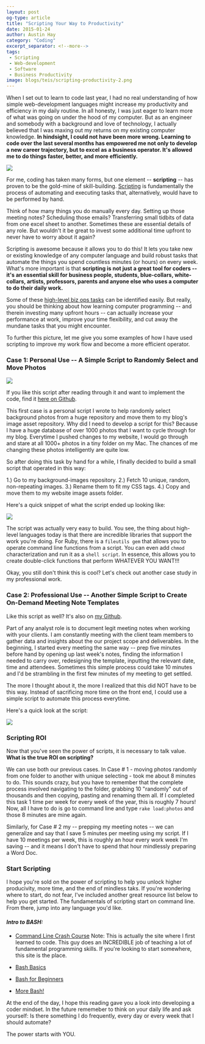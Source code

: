```yaml
---
layout: post
og-type: article
title: "Scripting Your Way to Productivity"
date: 2015-01-24
author: Austin Hay
category: "Coding"
excerpt_separator: <!--more-->
tags:
 - Scripting
 - Web-development
 - Software
 - Business Productivity
image: blogs/teis/scripting-productivity-2.png
---
```


When I set out to learn to code last year, I had no real understanding of how simple web-development languages might increase my productivity and efficiency in my daily routine. In all honesty, I was just eager to learn more of what was going on under the hood of my computer. But as an engineer and somebody with a background and love of technology, I actually believed that I was maxing out my returns on my existing computer knowledge. <b>In hindsight, I could not have been more wrong. Learning to code over the last several months has empowered me not only to develop a new career trajectory, but to excel as a business operator. It's allowed me to do things faster, better, and more efficiently.</b> 
<!--more-->

<a href="https://www.google.com/search?q=scripting">
	<img class="imageright" src="/images/blogs/scripting-productivity-4.png">
</a>

For me, coding has taken many forms, but one element -- <b>scripting</b> -- has proven to be the gold-mine of skill-building. [Scripting](http://en.wikipedia.org/wiki/Scripting_language) is fundamentally the process of automating and executing tasks that, alternatively, would have to be performed by hand. 

Think of how many things you do manually every day. Setting up those meeting notes? Scheduling those emails? Transferring small tidbits of data from one excel sheet to another. Sometimes these are essential details of any role. But wouldn't it be great to invest some additional time upfront to never have to worry about it again? 

 Scripting is awesome because it allows you to do this! It lets you take new or existing knowledge of any computer language and build robust tasks that automate the things you spend countless minutes (or hours) on every week. What's more important is that <b> scripting is not just a great tool for coders -- it's an essential skill for business people, students, blue-collars, white-collars, artists, professors, parents and anyone else who uses a computer to do their daily work.</b>

Some of these [high-level biz ops tasks](http://www.eweek.com/c/a/Enterprise-Applications/How-to-Save-Time-and-Money-using-Scripting-Technology) can be identified easily. But really, you should be thinking about how learning computer programming -- and therein investing many upfront hours -- can actually increase your performance at work, improve your time flexibility, and cut away the mundane tasks that you might encounter. 

To further this picture, let me give you some examples of how I have used scripting to improve my work flow and become a more efficient operator.

### <b>Case 1: Personal Use -- A Simple Script to Randomly Select and Move Photos</b> ###

<img class="imageright" src="/images/blogs/scripting-productivity-1.png">

If you like this script after reading through it and want to implement the code, find it [here on Github](https://github.com/AustinHay/jekyll_website/blob/master/assets/tasks/load.rake).

This first case is a personal script I wrote to help randomly select background photos from a huge repository and move them to my blog's image asset repository. Why did I need to develop a script for this? Because I have a huge database of over 1000 photos that I want to cycle through for my blog. Everytime I pushed changes to my website, I would go through and stare at all 1000+ photos in a tiny folder on my Mac. The chances of me changing these photos intelligently are quite low. 

So after doing this task by hand for a while, I finally decided to build a small script that operated in this way:

1.) Go to my background-images repository.
2.) Fetch 10 unique, random, non-repeating images.
3.) Rename them to fit my CSS tags.
4.) Copy and move them to my website image assets folder.

Here's a quick snippet of what the script ended up looking like:

<img src="/images/blogs/scripting-productivity-2.png">

The script was actually very easy to build. You see, the thing about high-level languages today is that there are incredible libraries that support the work you're doing. For Ruby, there is a ```fileutils gem``` that allows you to operate command line functions from a script. You can even add ```chmod``` characterization and run it as a ```shell script```. In essence, this allows you to create double-click functions that perform WHATEVER YOU WANT!!!

Okay, you still don't think this is cool? Let's check out another case study in my professional work.

### <b>Case 2: Professional Use -- Another Simple Script to Create On-Demand Meeting Note Templates</b> ###

Like this script as well? It's also on [my Github](https://github.com/AustinHay/ACN-Meeting-Notes-Generator).

Part of any analyst role is to document legit meeting notes when working with your clients. I am constantly meeting with the client team members to gather data and insights about the our project scope and deliverables. In the beginning, I started every meeting the same way -- prep five minutes before hand by opening up last week's notes, finding the information I needed to carry over, redesigning the template, inputting the relevant date, time and attendees. Sometimes this simple process could take 10 minutes and I'd be strambling in the first few minutes of my meeting to get settled. 

The more I thought about it, the more I realized that this did NOT have to be this way. Instead of sacrificing more time on the front end, I could use a simple script to automate this process everytime. 

Here's a quick look at the script:

<img src="/images/blogs/scripting-productivity-3.png">

### <b>Scripting ROI</b> ###

Now that you've seen the power of scripts, it is necessary to talk value. <b>What is the true ROI on scripting?</b> 

We can use both our previous cases. In Case # 1 - moving photos randomly from one folder to another with unique selecting - took me about 8 minutes to do. This sounds crazy, but you have to remember that the complete process involved navigating to the folder, grabbing 10 "randomly" out of thousands and then copying, pasting and renaming them all. If I completed this task 1 time per week for every week of the year, this is roughly 7 hours! Now, all I have to do is go to command line and type ```rake load:photos``` and those 8 minutes are mine again. 

Similarly, for Case # 2 my -- prepping my meeting notes -- we can generalize and say that I save 5 minutes per meeting using my script. If I have 10 meetings per week, this is roughly an hour every work week I'm saving -- and it means I don't have to spend that hour mindlessly preparing a Word Doc. 

### <b>Start Scripting</b> ###

I hope you're sold on the power of scripting to help you unlock higher producivity, more time, and the end of mindless taks. If you're wondering where to start, do not fear, I've included another great resource list below to help you get started. The fundamentals of scripting start on command line. From there, jump into any language you'd like.


#### <b><i>Intro to BASH:</i></b> ####

* [Command Line Crash Course](http://cli.learncodethehardway.org/book/) Note: This is actually the site where I first learned to code. This guy does an INCREDIBLE job of teaching a lot of fundamental programming skills. If you're looking to start somewhere, this site is the place.

* [Bash Basics](http://tldp.org/HOWTO/Bash-Prog-Intro-HOWTO.html#toc1)
* [Bash for Beginners](http://www.tldp.org/LDP/Bash-Beginners-Guide/html/ß)
* [More Bash!](http://www.codecoffee.com/tipsforlinux/articles2/043.html)

At the end of the day, I hope this reading gave you a look into developing a coder mindset. In the future rememeber to think on your daily life and ask yourself:  Is there something I do frequently, every day or every week that I should automate?

The power starts with YOU.
